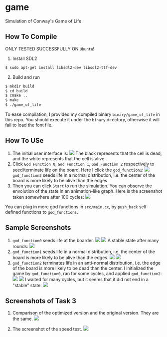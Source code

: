 # game

Simulation of Conway's Game of Life

## How To Compile

ONLY TESTED SUCCESSFULLY ON `Ubuntu`!

1. Install SDL2

```bash
$ sudo apt-get install libsdl2-dev libsdl2-ttf-dev
```

2. Build and run

```bash
$ mkdir build
$ cd build
$ cmake ..
$ make
$ ./game_of_life
```

To ease compilation, I provided my compiled binary `binary/game_of_life` in this repo. You should execute it under the `binary` directory, otherwise it will fail to load the font file.

## How To USe

1. The initial user interface is:
   ![](figs/init.png)
   The black represents that the cell is dead, and the white represents that the cell is alive.
2. Click `God Function 0`, `God Function 1`, `God Function 2` respectively to seed/terminate life on the board. Here I click the `god_function1`:
   ![](figs/func1.png)
   `god_function2` seeds life in a normal distribution, i.e. the center of the board is more likely to be alive than the edges
3. Then you can click `Start` to run the simulation. You can observe the envolution of the state in an animation-like graph. Here is the screenshot taken somewhere after 100 cycles:
   ![](figs/cys.png)

You can plug in more god functions in `src/main.cc`, by `push_back` self-defined functions to `god_functions`.

## Sample Screenshots

1. `god_function0` seeds life at the boarder.
   ![](figs/func0-0.png)
   ![](figs/func0-1.png)
   A stable state after many rounds:
   ![](figs/func0-2.png)
2. `god_function1` seeds life in a normal distribution, i.e. the center of the board is more likely to be alive than the edges.
   ![](figs/func1-0.png)
   ![](figs/func1-1.png)
3. `god_function2` terminates life in an anti-normal distribution, i.e. the edge of the board is more likely to be dead than the center. I initialized the game by `god_function0`, ran for some cycles, and applied `god_function2`:
   ![](figs/func2-0.png)
   ![](figs/func2-1.png)
   I waited for many cycles, but it seems that it did not end in a "stable" state.
   ![](figs/func2-2.png)
   
## Screenshots of Task 3

1. Comparison of the optimized version and the original version. They are the same.
   ![](figs/compare.png)

2. The screenshot of the speed test.
   ![](figs/speed.png)